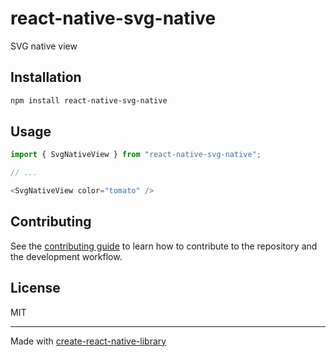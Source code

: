 # react-native-svg-native

SVG native view

## Installation

```sh
npm install react-native-svg-native
```

## Usage


```js
import { SvgNativeView } from "react-native-svg-native";

// ...

<SvgNativeView color="tomato" />
```


## Contributing

See the [contributing guide](CONTRIBUTING.md) to learn how to contribute to the repository and the development workflow.

## License

MIT

---

Made with [create-react-native-library](https://github.com/callstack/react-native-builder-bob)
